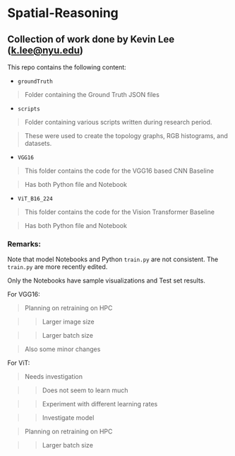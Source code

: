 # Spatial-Reasoning

## Collection of work done by Kevin Lee (k.lee@nyu.edu)

This repo contains the following content:

* `groundTruth`

> Folder containing the Ground Truth JSON files

* `scripts`

> Folder containing various scripts written during research period.

> These were used to create the topology graphs, RGB histograms, and datasets.

* `VGG16`

> This folder contains the code for the VGG16 based CNN Baseline

> Has both Python file and Notebook

* `ViT_B16_224`

> This folder contains the code for the Vision Transformer Baseline

> Has both Python file and Notebook


### Remarks:

Note that model Notebooks and Python `train.py` are not consistent. The `train.py` are more recently edited.

Only the Notebooks have sample visualizations and Test set results.

For VGG16:

> Planning on retraining on HPC

>> Larger image size

>> Larger batch size

> Also some minor changes

For ViT:

> Needs investigation

>> Does not seem to learn much

>> Experiment with different learning rates

>> Investigate model

> Planning on retraining on HPC

>> Larger batch size
